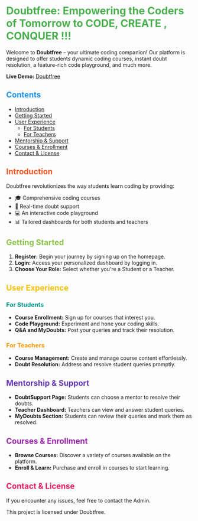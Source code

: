 <h1 style="color: #4CAF50;">Doubtfree: Empowering the Coders of Tomorrow to CODE, CREATE , CONQUER !!!</h1>

<p>Welcome to <strong>Doubtfree</strong> – your ultimate coding companion! Our platform is designed to offer students dynamic coding courses, instant doubt resolution, a feature-rich code playground, and much more.</p>

<p><strong>Live Demo:</strong> <a href="https://effortless-froyo-5575b8.netlify.app/">Doubtfree</a></p>

<h2 style="color: #2196F3;">Contents</h2>
<ul>
  <li><a href="#introduction">Introduction</a></li>
  <li><a href="#getting-started">Getting Started</a></li>
  <li><a href="#user-experience">User Experience</a>
    <ul>
      <li><a href="#for-students">For Students</a></li>
      <li><a href="#for-teachers">For Teachers</a></li>
    </ul>
  </li>
  <li><a href="#mentorship-support">Mentorship & Support</a></li>
  <li><a href="#courses-enrollment">Courses & Enrollment</a></li>
  <li><a href="#contact-license">Contact & License</a></li>
</ul>

<h2 id="introduction" style="color: #FF5722;">Introduction</h2>
<p>Doubtfree revolutionizes the way students learn coding by providing:</p>
<ul>
  <li>🎓 Comprehensive coding courses</li>
  <li>🤝 Real-time doubt support</li>
  <li>💻 An interactive code playground</li>
  <li>📊 Tailored dashboards for both students and teachers</li>
</ul>

<h2 id="getting-started" style="color: #8BC34A;">Getting Started</h2>
<ol>
  <li><strong>Register:</strong> Begin your journey by signing up on the homepage.</li>
  <li><strong>Login:</strong> Access your personalized dashboard by logging in.</li>
  <!-- <img src="path/to/your/image.png" alt="Registration and Login"> -->
  <li><strong>Choose Your Role:</strong> Select whether you're a Student or a Teacher.</li>
</ol>

<h2 id="user-experience" style="color: #FFC107;">User Experience</h2>

<h3 id="for-students" style="color: #009688;">For Students</h3>
<ul>
  <li><strong>Course Enrollment:</strong> Sign up for courses that interest you.</li>
  <li><strong>Code Playground:</strong> Experiment and hone your coding skills.</li>
  <li><strong>Q&A and MyDoubts:</strong> Post your queries and track their resolution.</li>
  <!-- <img src="path/to/your/image.png" alt="Student Dashboard"> -->
  <!-- <img src="path/to/your/image.png" alt="Code Playground"> -->
  <!-- <img src="path/to/your/image.png" alt="Q&A and MyDoubts"> -->
</ul>

<h3 id="for-teachers" style="color: #FF9800;">For Teachers</h3>
<ul>
  <li><strong>Course Management:</strong> Create and manage course content effortlessly.</li>
  <li><strong>Doubt Resolution:</strong> Address and resolve student queries promptly.</li>
  <!-- <img src="path/to/your/image.png" alt="Teacher Dashboard"> -->
  <!-- <img src="path/to/your/image.png" alt="Course Management"> -->
  <!-- <img src="path/to/your/image.png" alt="Doubt Resolution"> -->
</ul>

<h2 id="mentorship-support" style="color: #673AB7;">Mentorship & Support</h2>
<ul>
  <li><strong>DoubtSupport Page:</strong> Students can choose a mentor to resolve their doubts.</li>
  <!-- <img src="path/to/your/image.png" alt="DoubtSupport Page"> -->
  <li><strong>Teacher Dashboard:</strong> Teachers can view and answer student queries.</li>
  <!-- <img src="path/to/your/image.png" alt="Resolve Doubts"> -->
  <li><strong>MyDoubts Section:</strong> Students can review their queries and mark them as resolved.</li>
  <!-- <img src="path/to/your/image.png" alt="MyDoubts"> -->
</ul>

<h2 id="courses-enrollment" style="color: #9C27B0;">Courses & Enrollment</h2>
<ul>
  <li><strong>Browse Courses:</strong> Discover a variety of courses available on the platform.</li>
  <!-- <img src="path/to/your/image.png" alt="Course Listing"> -->
  <li><strong>Enroll & Learn:</strong> Purchase and enroll in courses to start learning.</li>
  <!-- <img src="path/to/your/image.png" alt="Course Enrollment"> -->
</ul>

<h2 id="contact-license" style="color: #E91E63;">Contact & License</h2>
<p>If you encounter any issues, feel free to contact the Admin.</p>
<!-- <img src="path/to/your/image.png" alt="Contact Admin"> -->
<p>This project is licensed under Doubtfree.</p>
